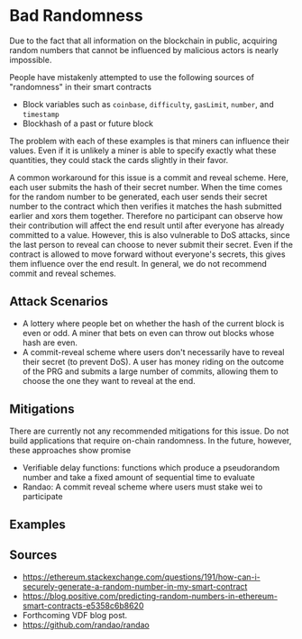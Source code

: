 # Bad Randomness

Due to the fact that all information on the blockchain in public, acquiring random numbers that
cannot be influenced by malicious actors is nearly impossible.

People have mistakenly attempted to use the following sources of "randomness" in their smart contracts

- Block variables such as `coinbase`, `difficulty`, `gasLimit`, `number`, and `timestamp`
- Blockhash of a past or future block

The problem with each of these examples is that miners can influence their values.
Even if it is unlikely a miner is able to specify exactly what these quantities,
they could stack the cards slightly in their favor.

A common workaround for this issue is a commit and reveal scheme. Here, each user submits the hash of their secret number.
When the time comes for the random number to be generated, each user sends their secret number to the contract
which then verifies it matches the hash submitted earlier and xors them together. Therefore no participant can observe how their contribution
will affect the end result until after everyone has already committed to a value. However, this is also vulnerable to DoS attacks,
since the last person to reveal can choose to never submit their secret. Even if the contract is allowed to move forward without
everyone's secrets, this gives them influence over the end result. In general, we do not recommend commit and reveal schemes.

## Attack Scenarios

- A lottery where people bet on whether the hash of the current block is even or odd. A miner that bets on even can throw out blocks whose
hash are even.
- A commit-reveal scheme where users don't necessarily have to reveal their secret (to prevent DoS). A user has money riding on the outcome
of the PRG and submits a large number of commits, allowing them to choose the one they want to reveal at the end.

## Mitigations

There are currently not any recommended mitigations for this issue.
Do not build applications that require on-chain randomness.
In the future, however, these approaches show promise

- Verifiable delay functions: functions which produce a pseudorandom number
and take a fixed amount of sequential time to evaluate
- Randao: A commit reveal scheme where users must stake wei to participate

## Examples

## Sources

- https://ethereum.stackexchange.com/questions/191/how-can-i-securely-generate-a-random-number-in-my-smart-contract
- https://blog.positive.com/predicting-random-numbers-in-ethereum-smart-contracts-e5358c6b8620
- Forthcoming VDF blog post.
- https://github.com/randao/randao